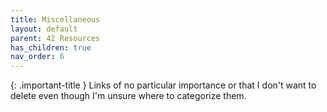 ```yaml
---
title: Miscellaneous
layout: default
parent: 42 Resources
has_children: true
nav_order: 6
---
```


{: .important-title }
Links of no particular importance or that I don't want to delete even though I'm unsure where to categorize them.
